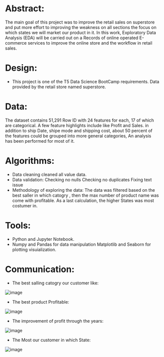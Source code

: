 # Abstract:

The main goal of this project was to improve the retail sales on superstore and put more effort to improving the weakness on all sections the focus on which states we will market our product in it.
In this work, Exploratory Data Analysis (EDA) will be carried out on a Records of online operated E-commerce services to improve the online store and the workflow in retail sales.

# Design: 
- This project is one of the T5 Data Science BootCamp requirements. Data provided by the retail store named superstore.


# Data:
The dataset contains 51,291 Row ID with 24 features for each, 17 of which are categorical. A few feature highlights include like Profit and Sales. in addition to ship Date, shipe mode and shipping cost, about 50 percent of the features could be grouped into more general categories, An analysis has been performed for most of it.
# Algorithms:
- Data cleaning
cleaned all value data. 
- Data validation:
Checking no nulls
Checking no duplicates
Fixing text issue
- Methodology of exploring the data:
The data was filtered based on the best saller in which catogry , then the max number of product name was come with profitable. As a last calculation, the higher States was most costumer in.
# Tools:
- Python and Jupyter Notebook.
- Numpy and Pandas for data manipulation Matplotlib and Seaborn for plotting visuialization.
# Communication:
- The best salling catogry our customer like:

![image](https://user-images.githubusercontent.com/63080488/142981719-d88d1371-0abc-4ade-8bb8-f56b501c1d5b.png)

- The best product Profitable:

![image](https://user-images.githubusercontent.com/63080488/142981840-87eb9d8f-e0a4-4bb2-8525-936b22a68c9c.png)

- The improvement of profit through the years:

![image](https://user-images.githubusercontent.com/63080488/142982009-124ff3e1-ca80-42b2-82ee-65f057ba6e97.png)

- The Most our customer in which State:

![image](https://user-images.githubusercontent.com/63080488/142982128-d74621a5-7809-410a-8e66-ce458116168f.png)

